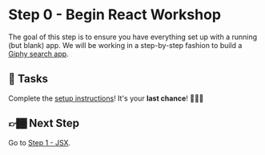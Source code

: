 # Step 0 - Begin React Workshop

The goal of this step is to ensure you have everything set up with a running (but blank) app. We will be working in a step-by-step fashion to build a [Giphy search app](https://react-workshop.benmvp.com/).

## 📝 Tasks

Complete the [setup instructions](../../README.md#setup)! It's your **last chance**! 🏃🏾‍♂️

## 👉🏾 Next Step

Go to [Step 1 - JSX](../01-jsx/).

